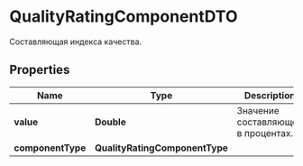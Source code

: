 

# QualityRatingComponentDTO

Составляющая индекса качества.

## Properties

Name | Type | Description | Notes
------------ | ------------- | ------------- | -------------
**value** | **Double** | Значение составляющей в процентах. | 
**componentType** | **QualityRatingComponentType** |  | 



